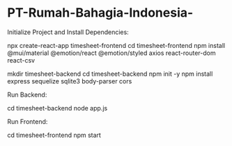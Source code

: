 # PT-Rumah-Bahagia-Indonesia-

Initialize Project and Install Dependencies:

npx create-react-app timesheet-frontend
cd timesheet-frontend
npm install @mui/material @emotion/react @emotion/styled axios react-router-dom react-csv

mkdir timesheet-backend
cd timesheet-backend
npm init -y
npm install express sequelize sqlite3 body-parser cors

Run Backend:

cd timesheet-backend
node app.js

Run Frontend:

cd timesheet-frontend
npm start

